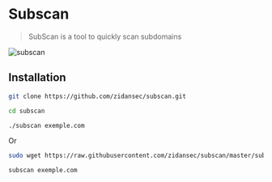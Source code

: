 # Subscan

> SubScan is a tool to quickly scan subdomains

![subscan](https://i.imgur.com/ZaSnn41.png)

## Installation

```bash
git clone https://github.com/zidansec/subscan.git
```
```bash
cd subscan
```
```bash
./subscan exemple.com
```

Or

```bash
sudo wget https://raw.githubusercontent.com/zidansec/subscan/master/subscan -O /bin/subscan && sudo chmod +x /bin/subscan
```

```bash
subscan exemple.com
```
